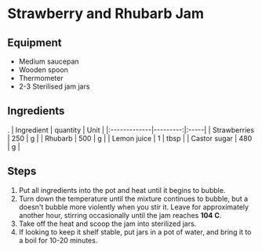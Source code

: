 # Strawberry and Rhubarb Jam

## Equipment

* Medium saucepan
* Wooden spoon
* Thermometer
* 2-3 Sterilised jam jars
  

## Ingredients

 .
| Ingredient   | quantity | Unit |
|:-------------|---------:|:-----|
| Strawberries |      250 | g    |
| Rhubarb      |      500 | g    |
| Lemon juice  |        1 | tbsp |
| Castor sugar |      480 | g    |


## Steps

1. Put all ingredients into the pot and heat until it begins to bubble.
2. Turn down the temperature until the mixture continues to bubble, but a
   doesn't bubble more violently when you stir it. Leave for approximately
   another hour, stirring occasionally until the jam reaches **104 C**.
3. Take off the heat and scoop the jam into sterilized jars.
4. If looking to keep it shelf stable, put jars in a pot of water, and bring it
   to a boil for 10-20 minutes.
